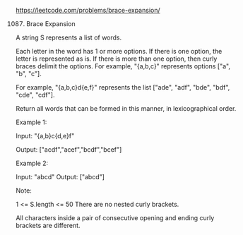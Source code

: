 https://leetcode.com/problems/brace-expansion/

1087. Brace Expansion


A string S represents a list of words.

Each letter in the word has 1 or more options.  If there is one option, the letter is represented as is.  If there is more than one option, then curly braces delimit the options.  For example, "{a,b,c}" represents options ["a", "b", "c"].

For example, "{a,b,c}d{e,f}" represents the list ["ade", "adf", "bde", "bdf", "cde", "cdf"].

Return all words that can be formed in this manner, in lexicographical order.

 

Example 1:

Input: "{a,b}c{d,e}f"

Output: ["acdf","acef","bcdf","bcef"]

Example 2:

Input: "abcd"
Output: ["abcd"]
 

Note:

1 <= S.length <= 50
There are no nested curly brackets.

All characters inside a pair of consecutive opening and ending curly brackets are different.